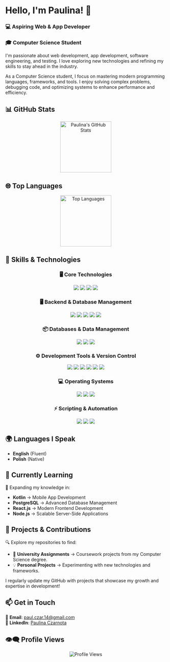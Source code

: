 # **Hello, I'm Paulina!** 👋  

### 💻 Aspiring Web & App Developer 

### 🎓 Computer Science Student  

I'm passionate about web development, app development, software engineering, and testing. I love exploring new technologies and refining my skills to stay ahead in the industry.  

As a Computer Science student, I focus on mastering modern programming languages, frameworks, and tools. I enjoy solving complex problems, debugging code, and optimizing systems to enhance performance and efficiency.  

## 📊 GitHub Stats  

<p align="center">
  <a href="https://github.com/PaulinaCzarnota">
    <img src="https://github-readme-stats.vercel.app/api?username=PaulinaCzarnota&show_icons=true&theme=radical&count_private=true" alt="Paulina's GitHub Stats" height="160"/>
  </a>
</p>

## 🌐 Top Languages  

<p align="center">
  <a href="https://github.com/PaulinaCzarnota">
    <img src="https://github-readme-stats.vercel.app/api/top-langs/?username=PaulinaCzarnota&layout=compact&theme=radical&langs_count=8&cache_seconds=1800" alt="Top Languages" height="160"/>
  </a>
</p>

## 🚀 Skills & Technologies  

### <p align="center">🖥️ Core Technologies</p>
<p align="center">
  <img src="https://img.shields.io/badge/HTML5-E34F26?style=for-the-badge&logo=html5&logoColor=white"/>
  <img src="https://img.shields.io/badge/CSS3-1572B6?style=for-the-badge&logo=css3&logoColor=white"/>
  <img src="https://img.shields.io/badge/JavaScript-F7DF1E?style=for-the-badge&logo=javascript&logoColor=black"/>
  <img src="https://img.shields.io/badge/React.js-61DAFB?style=for-the-badge&logo=react&logoColor=black"/>
</p>

### <p align="center">🖥 Backend & Database Management</p>
<p align="center">
  <img src="https://img.shields.io/badge/Node.js-339933?style=for-the-badge&logo=nodedotjs&logoColor=white"/>
  <img src="https://img.shields.io/badge/PHP-777BB4?style=for-the-badge&logo=php&logoColor=white"/>
  <img src="https://img.shields.io/badge/Python-3776AB?style=for-the-badge&logo=python&logoColor=white"/>
  <img src="https://img.shields.io/badge/Java-007396?style=for-the-badge&logo=openjdk&logoColor=white"/>
  <img src="https://img.shields.io/badge/Kotlin-0095D5?style=for-the-badge&logo=kotlin&logoColor=white"/>
</p>

### <p align="center">📦 Databases & Data Management</p>
<p align="center">
  <img src="https://img.shields.io/badge/MySQL-005E9C?style=for-the-badge&logo=mysql&logoColor=white"/>
  <img src="https://img.shields.io/badge/PostgreSQL-4169E1?style=for-the-badge&logo=postgresql&logoColor=white"/>
  <img src="https://img.shields.io/badge/MongoDB-47A248?style=for-the-badge&logo=mongodb&logoColor=white"/>
</p>

### <p align="center">⚙ Development Tools & Version Control</p>
<p align="center">
  <img src="https://img.shields.io/badge/Git-F05032?style=for-the-badge&logo=git&logoColor=white"/>
  <img src="https://img.shields.io/badge/GitHub-181717?style=for-the-badge&logo=github&logoColor=white"/>
  <img src="https://img.shields.io/badge/VS%20Code-007ACC?style=for-the-badge&logo=visual-studio-code&logoColor=white"/>
  <img src="https://img.shields.io/badge/Android%20Studio-3DDC84?style=for-the-badge&logo=android-studio&logoColor=white"/>
  <img src="https://img.shields.io/badge/XAMPP-FC7D5B?style=for-the-badge&logo=xampp&logoColor=white"/>
  <img src="https://img.shields.io/badge/Oracle%20VirtualBox-183A61?style=for-the-badge&logo=virtualbox&logoColor=white"/>
</p>

### <p align="center">💻 Operating Systems</p>
<p align="center">
  <img src="https://img.shields.io/badge/Windows-0078D6?style=for-the-badge&logo=windows&logoColor=white"/>
  <img src="https://img.shields.io/badge/Linux-FCC624?style=for-the-badge&logo=linux&logoColor=black"/>
  <img src="https://img.shields.io/badge/Ubuntu-E95420?style=for-the-badge&logo=ubuntu&logoColor=white"/>
</p>

### <p align="center">⚡ Scripting & Automation</p>
<p align="center">
  <img src="https://img.shields.io/badge/Bash-4EAA25?style=for-the-badge&logo=gnubash&logoColor=white"/>
  <img src="https://img.shields.io/badge/PowerShell-5391FE?style=for-the-badge&logo=powershell&logoColor=white"/>
  <img src="https://img.shields.io/badge/CMD-000000?style=for-the-badge&logo=windows-terminal&logoColor=white"/>
</p>

## 🌍 Languages I Speak  

- **English** (Fluent)  
- **Polish** (Native)  

## 🌱 Currently Learning  

🚀 Expanding my knowledge in:  
- **Kotlin** → Mobile App Development  
- **PostgreSQL** → Advanced Database Management    
- **React.js** → Modern Frontend Development  
- **Node.js** → Scalable Server-Side Applications  

## 📂 Projects & Contributions  

🔍 Explore my repositories to find:  
- 🏫 **University Assignments** → Coursework projects from my Computer Science degree.  
- 💡 **Personal Projects** → Experimenting with new technologies and frameworks.  

I regularly update my GitHub with projects that showcase my growth and expertise in development!  

## 📫 Get in Touch  

📧 **Email**: [paul.czar.14@gmail.com](mailto:paul.czar.14@gmail.com)  
🔗 **LinkedIn**: [Paulina Czarnota](https://www.linkedin.com/in/paulina-czarnota-computer-science/)  

## 👁️‍🗨️ Profile Views  

<p align="center">
  <img src="https://komarev.com/ghpvc/?username=PaulinaCzarnota&color=blueviolet&style=flat-square" alt="Profile Views"/>
</p>